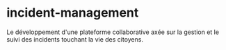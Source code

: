 # incident-management
Le développement d'une plateforme collaborative axée sur la gestion et le suivi des incidents touchant la vie des citoyens.
